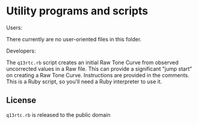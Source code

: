 # Utility programs and scripts

Users:

There currently are no user-oriented files in this folder.

Developers:

The `q13rtc.rb` script creates an initial Raw Tone Curve
from observed uncorrected values in a Raw file.
This can provide a significant "jump start" on creating a Raw Tone Curve.
Instructions are provided in the comments.
This is a Ruby script, so you'll need a Ruby interpreter to use it.

## License

`q13rtc.rb` is released to the public domain
